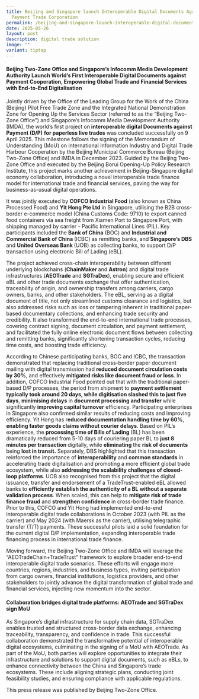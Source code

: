 ```yaml
---
title: Beijing and Singapore launch Interoperable Digital Documents Against
  Payment Trade Corporation
permalink: /beijing-and-singapore-launch-interoperable-digital-documents-against-payment-trade-corporation/
date: 2025-05-26
layout: post
description: digital trade solution
image: ""
variant: tiptap
---
```

<h4><strong>Beijing Two-Zone Office and Singapore’s Infocomm Media Development Authority Launch World’s First Interoperable Digital Documents against Payment Cooperation, Empowering Global Trade and Financial Services with End-to-End Digitalisation&nbsp;&nbsp;</strong></h4>
<p>Jointly driven by the Office of the Leading Group for the Work of the
China (Beijing) Pilot Free Trade Zone and the Integrated National Demonstration
Zone for Opening Up the Services Sector (referred to as the “Beijing Two-Zone
Office”) and Singapore’s Infocomm Media Development Authority (IMDA), the
world’s first project on<strong> interoperable digital Documents against Payment (D/P)</strong>  <strong>for paperless live trades</strong> was
concluded successfully on 9 April 2025. This milestone follows the signing
of the Memorandum of Understanding (MoU) on International Information Industry
and Digital Trade Harbour Cooperation by the Beijing Municipal Commerce
Bureau (Beijing Two-Zone Office) and IMDA in December 2023. Guided by the
Beijing Two-Zone Office and executed by the Beijing Borui Opening-Up Policy
Research Institute, this project marks another achievement in Beijing-Singapore
digital economy collaboration, introducing a novel interoperable trade
finance model for international trade and financial services, paving the
way for business-as-usual digital operations.&nbsp;</p>
<p>It was jointly executed by <strong>COFCO Industrial Food</strong> (also
known as China Processed Food) and <strong>Yit Hong Pte Ltd</strong> in Singapore,
utilising the B2B cross-border e-commerce model (China Customs Code: 9710)
to export canned food containers via sea freight from Xiamen Port to Singapore
Port, with shipping managed by carrier - Pacific International Lines (PIL).
Key participants included the <strong>Bank of China</strong> (BOC) and <strong>Industrial and Commercial Bank of China </strong>(ICBC)
as remitting banks, and <strong>Singapore’s DBS</strong> and&nbsp;<strong>United Overseas Bank </strong>(UOB)
as collecting banks, to support D/P transaction using electronic Bill of
Lading (eBL).&nbsp;</p>
<p>The project achieved cross-chain interoperability between different underlying
blockchains (<strong>ChainMaker </strong>and <strong>Astron</strong>) and
digital trade infrastructures (<strong>AEOTrade</strong> and <strong>SGTraDex</strong>),
enabling secure and efficient eBL and other trade documents exchange that
offer authentication, traceability of origin, and ownership transfers among
carriers, cargo owners, banks, and other stakeholders. The eBL, serving
as a digital document of title, not only streamlined customs clearance
and logistics, but also addressed risks such as loss or tampering inherent
in traditional paper-based documentary collections, and enhancing trade
security and credibility. It also transformed the end-to-end international
trade processes, covering contract signing, document circulation, and payment
settlement, and facilitated the fully online electronic document flows
between collecting and remitting banks, significantly shortening transaction
cycles, reducing time costs, and boosting trade efficiency.&nbsp;</p>
<p>According to Chinese participating banks, BOC and ICBC, the transaction
demonstrated that replacing traditional cross-border paper document mailing
with digital transmission had <strong>reduced document circulation costs by 30%</strong>,
and effectively <strong>mitigated risks like document fraud or loss</strong>.
In addition, COFCO Industrial Food pointed out that with the traditional
paper-based D/P processes, the period from shipment to <strong>payment settlement typically took around 20 days, while digitisation slashed this to just five days</strong>, <strong>minimising delays</strong> in <strong>document processing and transfer </strong>while
significantly <strong>improving capital turnover</strong> efficiency. Participating
enterprises in Singapore also confirmed similar results of reducing costs
and improving efficiency. Yit Hong has r<strong>educed documentation handling time by 60%</strong>, <strong>enabling faster goods claims without courier delays</strong>.
Based on PIL’s experience, the <strong>processing time of Bills of Lading </strong>(BL)
has been dramatically reduced from 5-10 days of couriering paper BL to <strong>just 8 minutes per transaction </strong>digitally,
while <strong>eliminating </strong>the <strong>risk of documents</strong> being <strong>lost in transit.</strong> Separately,
DBS highlighted that this transaction reinforced the importance of <strong>interoperability</strong> and <strong>common standards</strong> in
accelerating trade digitalisation and promoting a more efficient global
trade ecosystem, while also <strong>addressing the scalability challenges of closed-loop platforms</strong>.
UOB also recognised from this project that the digital issuance, transfer
and endorsement of a TradeTrust-enabled eBL allowed banks to <strong>efficiently establish the authenticity of a BL</strong>  <strong>without a separate validation process</strong>.
When scaled, this can help to <strong>mitigate risk of trade finance fraud</strong> and <strong>strengthen confidence</strong> in
cross-border trade finance.
<br>Prior to this, COFCO and Yit Hong had implemented end-to-end interoperable
digital trade collaborations in October 2023 (with PIL as the carrier)
and May 2024 (with Maersk as the carrier), utilising telegraphic transfer
(T/T) payments. These successful pilots laid a solid foundation for the
current digital D/P implementation, expanding interoperable trade financing
process in international trade finance.</p>
<p>Moving forward, the Beijing Two-Zone Office and IMDA will leverage the
“AEOTradeChain+TradeTrust” framework to explore broader end-to-end interoperable
digital trade scenarios. These efforts will engage more countries, regions,
industries, and business types, inviting participation from cargo owners,
financial institutions, logistics providers, and other stakeholders to
jointly advance the digital transformation of global trade and financial
services, injecting new momentum into the sector.</p>
<h4>Collaboration bridges digital trade platforms: AEOTrade and SGTraDex sign MoU</h4>
<p>As Singapore’s digital infrastructure for supply chain data, SGTraDex
enables trusted and structured cross-border data exchange, enhancing traceability,
transparency, and confidence in trade. This successful collaboration demonstrated
the transformative potential of interoperable digital ecosystems, culminating
in the signing of a MoU with AEOTrade. As part of the MoU, both parties
will explore opportunities to integrate their infrastructure and solutions
to support digital documents, such as eBLs, to enhance connectivity between
the China and Singapore’s trade ecosystems. These include aligning strategic
plans, conducting joint feasibility studies, and ensuring compliance with
applicable regulations.</p>
<p>This press release was published by Beijing Two-Zone Office.</p>